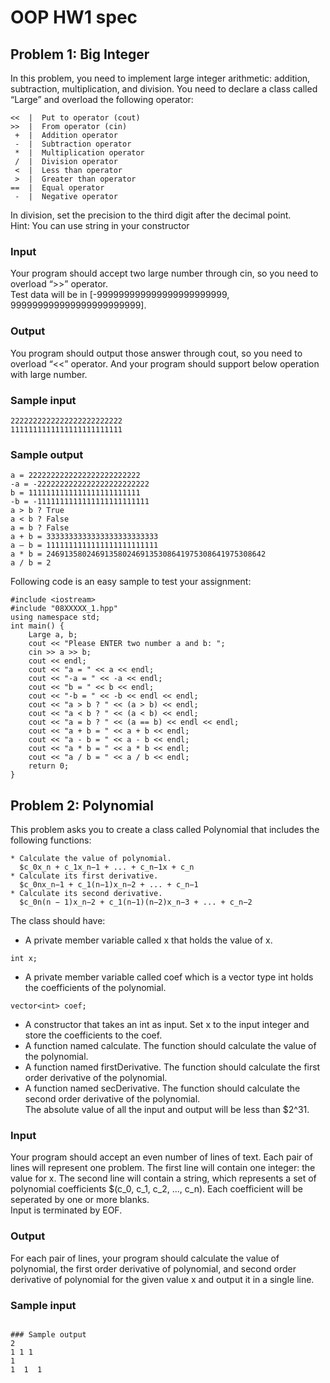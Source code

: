# OOP HW1 spec
## Problem 1: Big Integer
In this problem, you need to implement large integer arithmetic: addition, subtraction, multiplication, and division. You need to declare a class called “Large” and overload the following operator:
```
<<  |  Put to operator (cout)  
>>  |  From operator (cin)  
 +  |  Addition operator   
 -  |  Subtraction operator   
 *  |  Multiplication operator   
 /  |  Division operator   
 <  |  Less than operator  
 >  |  Greater than operator  
==  |  Equal operator  
 -  |  Negative operator  
```
In division, set the precision to the third digit after the decimal point.  
Hint: You can use string in your constructor

### Input
Your program should accept two large number through cin, so you need to overload “>>” operator.  
Test data will be in [-999999999999999999999999, 999999999999999999999999].  

### Output
You program should output those answer through cout, so you need to overload “<<” operator. And your program should support below operation with large number.

### Sample input
```
2222222222222222222222222
1111111111111111111111111
```
### Sample output
```
a = 2222222222222222222222222
-a = -2222222222222222222222222
b = 1111111111111111111111111
-b = -1111111111111111111111111
a > b ? True
a < b ? False
a = b ? False
a + b = 3333333333333333333333333
a – b = 1111111111111111111111111
a * b = 2469135802469135802469135308641975308641975308642 
a / b = 2
```

Following code is an easy sample to test your assignment:
```
#include <iostream>
#include "08XXXXX_1.hpp"
using namespace std;
int main() {
    Large a, b;
    cout << "Please ENTER two number a and b: ";
    cin >> a >> b;
    cout << endl;
    cout << "a = " << a << endl;
    cout << "-a = " << -a << endl;
    cout << "b = " << b << endl;
    cout << "-b = " << -b << endl << endl;
    cout << "a > b ? " << (a > b) << endl;
    cout << "a < b ? " << (a < b) << endl;
    cout << "a = b ? " << (a == b) << endl << endl;
    cout << "a + b = " << a + b << endl;
    cout << "a - b = " << a - b << endl;
    cout << "a * b = " << a * b << endl;
    cout << "a / b = " << a / b << endl;
    return 0;
}
```

## Problem 2: Polynomial
This problem asks you to create a class called Polynomial that includes the following functions:
```
* Calculate the value of polynomial.  
  $c_0x_n + c_1x_n−1 + ... + c_n−1x + c_n
* Calculate its first derivative.  
  $c_0nx_n−1 + c_1(n−1)x_n−2 + ... + c_n−1
* Calculate its second derivative.  
  $c_0n(n − 1)x_n−2 + c_1(n−1)(n−2)x_n−3 + ... + c_n−2
```

The class should have:
* A private member variable called x that holds the value of x.
```
int x;
```
* A private member variable called coef which is a vector type int holds the
coefficients of the polynomial.
```
vector<int> coef;
```
* A constructor that takes an int as input. Set x to the input integer and store the coefficients to the coef.  
* A function named calculate. The function should calculate the value of the polynomial.  
* A function named firstDerivative. The function should calculate the first order derivative of the polynomial.  
* A function named secDerivative. The function should calculate the second order derivative of the polynomial.  
The absolute value of all the input and output will be less than $2^31.  

### Input
Your program should accept an even number of lines of text. Each pair of lines will represent one problem. The first line will contain one integer: the value for x. The second line will contain a string, which represents a set of polynomial coefficients $(c_0, c_1, c_2, ..., c_n). Each coefficient will be seperated by one or more blanks.   
Input is terminated by EOF.  
 
### Output
For each pair of lines, your program should calculate the value of polynomial, the first order derivative of polynomial, and second order derivative of polynomial for the given value x and output it in a single line.

### Sample input
```

### Sample output
2
1 1 1
1
1  1  1

